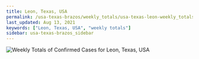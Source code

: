 ```yaml
---
title: Leon, Texas, USA
permalink: /usa-texas-brazos/weekly_totals/usa-texas-leon-weekly_totals.html
last_updated: Aug 13, 2021
keywords: ["Leon, Texas, USA", "weekly totals"]
sidebar: usa-texas-brazos_sidebar
---
```


![Weekly Totals of Confirmed Cases for Leon, Texas, USA](/covid_tracker/images/graphs/usa-texas-leon-weekly_totals_graph.png)
